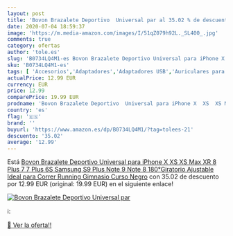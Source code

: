 ```yaml
---
layout: post
title: 'Bovon Brazalete Deportivo  Universal par al 35.02 % de descuento'
date: 2020-07-04 18:59:37
image: 'https://m.media-amazon.com/images/I/51qZ079h92L._SL400_.jpg'
comments: true
category: ofertas
author: 'tole.es'
slug: 'B0734LQ4M1-es Bovon Brazalete Deportivo Universal para iPhone X XS XS...'
sku: 'B0734LQ4M1-es'
tags: [ 'Accesorios','Adaptadores','Adaptadores USB','Auriculares para equipo de audio','Auriculares y accesorios','Electrónica','Informática','iphone', ]
actualPrice: 12.99 EUR
currency: EUR
price: 12.99
comparePrice: 19.99 EUR
prodname: 'Bovon Brazalete Deportivo  Universal para iPhone X  XS  XS Max  XR  8 Plus  7  7 Plus  6S  Samsung S9 Plus  Note 9  Note 8  180°Giratorio Ajustable  Ideal para Correr Running Gimnasio Curso  Negro'
country: 'es'
flag: '🇪🇸'
brand: ''
buyurl: 'https://www.amazon.es/dp/B0734LQ4M1/?tag=tolees-21'
descuento: '35.02'
average: '12.99'
---
```


Está [Bovon Brazalete Deportivo  Universal para iPhone X  XS  XS Max  XR  8 Plus  7  7 Plus  6S  Samsung S9 Plus  Note 9  Note 8  180°Giratorio Ajustable  Ideal para Correr Running Gimnasio Curso  Negro](https://www.amazon.es/dp/B0734LQ4M1/?tag=tolees-21) con 35.02 de descuento por 12.99 EUR (original: 19.99 EUR) en el siguiente enlace!

[![Bovon Brazalete Deportivo  Universal par](https://m.media-amazon.com/images/I/51qZ079h92L._SL400_.jpg)](https://www.amazon.es/dp/B0734LQ4M1/?tag=tolees-21)

ℹ️:


[🛒 Ver la oferta!!](https://www.amazon.es/dp/B0734LQ4M1/?tag=tolees-21)
